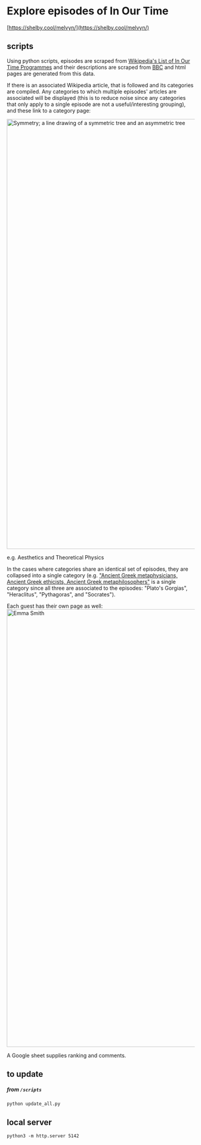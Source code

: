 # Explore episodes of In Our Time

[https://shelby.cool/melvyn/](https://shelby.cool/melvyn/)

## scripts
Using python scripts, episodes are scraped from [Wikipedia's List of In Our Time Programmes](https://en.wikipedia.org/wiki/List_of_In_Our_Time_programmes) and their descriptions are scraped from [BBC](https://www.bbc.co.uk/sounds/brand/b006qykl) and html pages are generated from this data. 

If there is an associated Wikipedia article, that is followed and its categories are compiled. Any categories to which multiple episodes' articles are associated will be displayed (this is to reduce noise since any categories that only apply to a single episode are not a useful/interesting grouping), and these link to a category page:

<img width="1150" alt="Symmetry; a line drawing of a symmetric tree and an asymmetric tree" src="https://user-images.githubusercontent.com/5523024/193950974-8e85a23f-29f9-4a00-8488-409022d50b38.png">

e.g. Aesthetics and Theoretical Physics

In the cases where categories share an identical set of episodes, they are collapsed into a single category (e.g. ["Ancient Greek metaphysicians, Ancient Greek ethicists, Ancient Greek metaphilosophers"](https://shelby.cool/melvyn/category/Ancient_Greek_metaphilosophers,_Ancient_Greek_metaphysicians,_Ancient_Greek_ethicists.html) is a single category since all three are associated to the episodes: "Plato's Gorgias", "Heraclitus", "Pythagoras", and "Socrates").

Each guest has their own page as well:
<img width="1171" alt="Emma Smith" src="https://user-images.githubusercontent.com/5523024/193951523-740f7194-ea5c-46b1-acfe-cf19cf39b110.png">

A Google sheet supplies ranking and comments.

## to update
##### from `/scripts`
`python update_all.py`

## local server
`python3 -m http.server 5142`